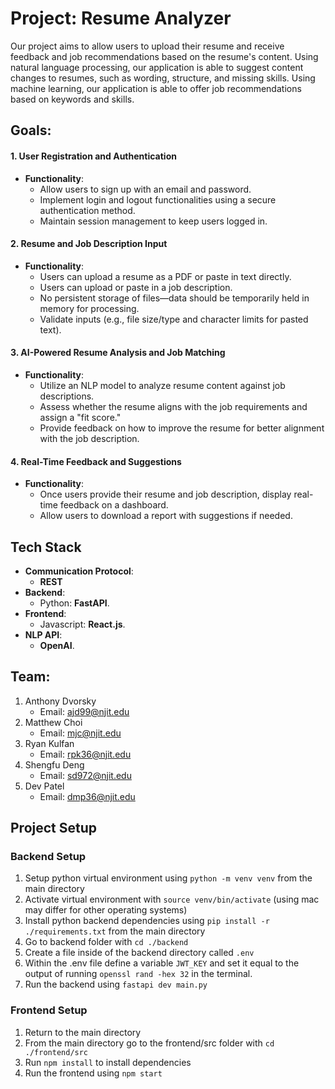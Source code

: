 # Project: Resume Analyzer
Our project aims to allow users to upload their resume and receive feedback and job recommendations based on the resume's content. Using natural language processing, our application is able to suggest content changes to resumes, such as wording, structure, and missing skills. Using machine learning, our application is able to offer job recommendations based on keywords and skills.
## Goals:
#### 1.  **User Registration and Authentication**
-   **Functionality**:
    -   Allow users to sign up with an email and password.
    -   Implement login and logout functionalities using a secure authentication method.
    -   Maintain session management to keep users logged in.
#### 2.  **Resume and Job Description Input**
-   **Functionality**:
    -   Users can upload a resume as a PDF or paste in text directly.
    -   Users can upload or paste in a job description.
    -   No persistent storage of files—data should be temporarily held in memory for processing.
    -   Validate inputs (e.g., file size/type and character limits for pasted text).

#### 3.  **AI-Powered Resume Analysis and Job Matching**
-   **Functionality**:
    -   Utilize an NLP model to analyze resume content against job descriptions.
    -   Assess whether the resume aligns with the job requirements and assign a "fit score."
    -   Provide feedback on how to improve the resume for better alignment with the job description.
#### 4.  **Real-Time Feedback and Suggestions**

-   **Functionality**:
    -   Once users provide their resume and job description, display real-time feedback on a dashboard.
    -   Allow users to download a report with suggestions if needed.
## Tech Stack
 -   **Communication Protocol**:
	    -   **REST**
-   **Backend**:
    -   Python: **FastAPI**.
-   **Frontend**:
    -   Javascript: **React.js**.
-  	**NLP API**:
	 -   **OpenAI**.
## Team: 
1. Anthony Dvorsky
	* Email: ajd99@njit.edu
2. Matthew Choi
	 * Email: mjc@njit.edu
3. Ryan Kulfan 
	* Email: rpk36@njit.edu
4. Shengfu Deng
	* Email: sd972@njit.edu
5. Dev Patel
	* Email: dmp36@njit.edu
## Project Setup
### Backend Setup
1. Setup python virtual environment using `python -m venv venv` from the main directory
2. Activate virtual environment with `source venv/bin/activate` (using mac may differ for other operating systems)
3. Install python backend dependencies using `pip install -r ./requirements.txt` from the main directory
4. Go to backend folder with `cd ./backend`
5. Create a file inside of the backend directory called `.env`
6. Within the .env file define a variable `JWT_KEY` and set it equal to the output of running `openssl rand -hex 32` in the terminal.
7. Run the backend using `fastapi dev main.py`
### Frontend Setup
1. Return to the main directory
2. From the main directory go to the frontend/src folder with `cd ./frontend/src`
3. Run `npm install` to install dependencies
4. Run the frontend using `npm start`